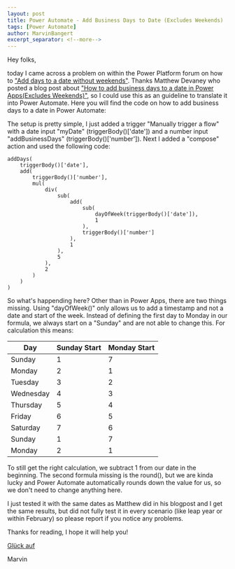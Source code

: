 ```yaml
---
layout: post
title: Power Automate - Add Business Days to Date (Excludes Weekends)
tags: [Power Automate]
author: MarvinBangert
excerpt_separator: <!--more-->
---
```


Hey folks,

today I came across a problem on within the Power Platform forum on how to ["Add days to a date without weekends"](https://powerusers.microsoft.com/t5/Building-Flows/Add-days-to-a-date-without-wekeends/m-p/1417222#M159360).
Thanks Matthew Devaney who posted a blog post about ["How to add business days to a date in Power Apps(Excludes Weekends)"](https://www.matthewdevaney.com/how-to-add-business-days-to-a-date-in-power-apps-excludes-weekends/), so I could use this as an guideline to translate it into Power Automate.
Here you will find the code on how to add business days to a date in Power Automate:
<!--more-->
The setup is pretty simple, I just added a trigger "Manually trigger a flow" with a date input "myDate" (triggerBody()['date']) and a number input "addBusinessDays" (triggerBody()['number']).
Next I added a "compose" action and used the following code:

```
addDays(
    triggerBody()['date'],
    add(
        triggerBody()['number'],
        mul(
            div(
                sub(
                    add(
                        sub(
                            dayOfWeek(triggerBody()['date']),
                            1
                        ),
                        triggerBody()['number']
                    ),
                    1
                ),
                5
            ),
            2
        )
    )
)
```

So what's happending here? Other than in Power Apps, there are two things missing. Using "dayOfWeek()" only allows us to add a timestamp and not a date and start of the week.
Instead of defining the first day to Monday in our formula, we always start on a "Sunday" and are not able to change this. For calculation this means:

| Day | Sunday Start | Monday Start |
|-----|--------------|--------------|
| Sunday | 1 | 7 |
| Monday | 2 | 1 |
| Tuesday | 3 | 2 |
| Wednesday | 4 | 3 |
| Thursday | 5 | 4 |
| Friday | 6 | 5 |
| Saturday | 7 | 6 |
| Sunday | 1 | 7 |
| Monday | 2 | 1 |

To still get the right calculation, we subtract 1 from our date in the beginning. The second formula missing is the round(), but we are kinda lucky and Power Automate automatically rounds down the value for us, so we don't need to change anything here.

I just tested it with the same dates as Matthew did in his blogpost and I get the same results, but did not fully test it in every scenario (like leap year or within February) so please report if you notice any problems.

Thanks for reading, I hope it will help you!

[Glück auf](https://en.wikipedia.org/wiki/Gl%C3%BCck_auf)

Marvin
